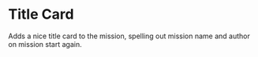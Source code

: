 # Title Card
Adds a nice title card to the mission, spelling out mission name and author on mission start again.

